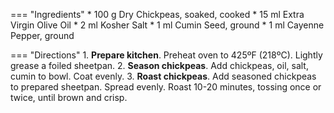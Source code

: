 === "Ingredients"
    * 100 g Dry Chickpeas, soaked, cooked
    * 15 ml Extra Virgin Olive Oil
    * 2 ml Kosher Salt
    * 1 ml Cumin Seed, ground
    * 1 ml Cayenne Pepper, ground

=== "Directions"
    1. **Prepare kitchen**. Preheat oven to 425ºF (218ºC). Lightly grease a foiled sheetpan.
    2. **Season chickpeas**. Add chickpeas, oil, salt, cumin to bowl. Coat evenly.
    3. **Roast chickpeas**. Add seasoned chickpeas to prepared sheetpan. Spread evenly. Roast 10-20 minutes, tossing once or twice, until brown and crisp.
